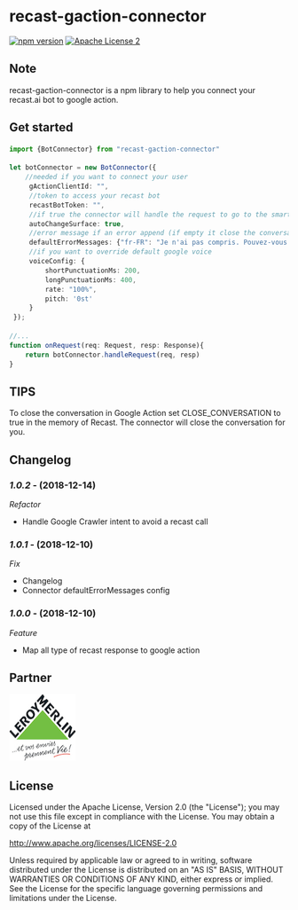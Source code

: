 # recast-gaction-connector

[![npm version](https://badge.fury.io/js/recast-gaction-connector.svg)](https://www.npmjs.com/recast-gaction-connector)
[![Apache License 2](http://img.shields.io/badge/license-ASF2-blue.svg)](http://www.apache.org/licenses/LICENSE-2.0.txt)

## Note

recast-gaction-connector is a npm library to help you connect your recast.ai bot to google action.

## Get started

```typescript
import {BotConnector} from "recast-gaction-connector"

let botConnector = new BotConnector({
    //needed if you want to connect your user
     gActionClientId: "", 
     //token to access your recast bot
     recastBotToken: "",
     //if true the connector will handle the request to go to the smartphone if you want to display a card
     autoChangeSurface: true,
     //error message if an error append (if empty it close the conversation)
     defaultErrorMessages: {"fr-FR": "Je n'ai pas compris. Pouvez-vous répéter ?"}, 
     //if you want to override default google voice
     voiceConfig: {
         shortPunctuationMs: 200,
         longPunctuationMs: 400,
         rate: "100%",
         pitch: '0st'
     }
 });

//...
function onRequest(req: Request, resp: Response){
    return botConnector.handleRequest(req, resp)
}

```

## TIPS

To close the conversation in Google Action set CLOSE_CONVERSATION to true in the memory of Recast. The connector will close the conversation for you.

## Changelog

### *1.0.2* - (2018-12-14)
*Refactor*
- Handle Google Crawler intent to avoid a recast call

### *1.0.1* - (2018-12-10)
*Fix*
- Changelog
- Connector defaultErrorMessages config


### *1.0.0* - (2018-12-10)
*Feature*
- Map all type of recast response to google action




## Partner

<img src="./doc/partners/lm.jpg" width="120" height="120">

## License

Licensed under the Apache License, Version 2.0 (the "License");
you may not use this file except in compliance with the License.
You may obtain a copy of the License at

   http://www.apache.org/licenses/LICENSE-2.0

Unless required by applicable law or agreed to in writing, software
distributed under the License is distributed on an "AS IS" BASIS,
WITHOUT WARRANTIES OR CONDITIONS OF ANY KIND, either express or implied.
See the License for the specific language governing permissions and
limitations under the License.
